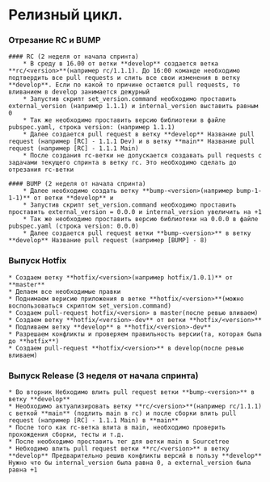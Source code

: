 # Релизный цикл.

### Отрезание RC и BUMP

    #### RC (2 неделя от начала спринта)
        * В среду в 16.00 от ветки **develop** создается ветка **rc/<version>**(например rc/1.1.1). До 16:00 команде необходимо подтвердить все pull requests и слить все свои изменения в ветку **develop**. Если по какой то причине остаются pull requests, то вливанием в develop занимается дежурный
        * Запустив скрипт set_version.command необходимо проставить external_version (например 1.1.1) и internal_version выставить равным 0
        * Так же необходимо проставить версию библиотеки в файле pubspec.yaml, строка version: (например 1.1.1)
        * Далее создается pull request в ветку **develop** Название pull request (например [RC] - 1.1.1 Dev) и в ветку **main** Название pull request (например [RC] - 1.1.1 Main)
        * После создания rc-ветки не допускается создавать pull requests c задачами текущего спринта в ветку rc. Это необходимо сделать до отрезания rc-ветки
        
    #### BUMP (2 неделя от начала спринта)
        * Далее необходимо создать ветку **bump-<version>(например bump-1-1-1)** от ветки **develop** и 
        * Запустив скрипт set_version.command необходимо проставить проставить external_version = 0.0.0 и internal_version увеличить на +1
        * Так же необходимо проставить версию библиотеки на 0.0.0 в файле pubspec.yaml (строка version: 0.0.0)
        * Далее создается pull request ветки **bump-<version>** в ветку **develop** Название pull request (например [BUMP] - 8)

### Выпуск Hotfix
    * Создаем ветку **hotfix/<version>(например hotfix/1.0.1)** от **master**
    * Делаем все необходимые правки 
    * Поднимаем верисию приложения в ветке **hotfix/<version>**(можно воспользоваться скриптом set_version.command)
    * Создаем pull-request hotfix/<version> в master(после ревью вливаем)
    * Создаем ветку **hotfix/<version>-dev** от ветки **hotfix/<version>**
    * Подливаем ветку **develop** в **hotfix/<version>-dev**
    * Разрешаем конфликты и проверяем правильность версии(та, которая была до **hotfix**)
    * Создаем pull-request **hotfix/<version>** в develop(после ревью вливаем)

### Выпуск Release (3 неделя от начала спринта)
    * Во вторник Небходимо влить pull request ветки **bump-<version>** в ветку **develop**
    * Необходимо актуализировать ветку **rc/<version>**(например rc/1.1.1) с веткой **main** (подлить main в rc) и после сборки влить pull request (например [RC] - 1.1.1 Main) в **main**
    * После того как rc-ветка влита в main, необходимо проверить прохождения сборки, тесты и т.д. 
    * После необходимо проставить тег для ветки main в Sourcetree 
    * Небходимо влить pull request ветки **rc/<version>** в ветку **develop** Предварительно решив конфликты версий в пользу **develop** Нужно что бы internal_version была равна 0, а external_version была равна +1
